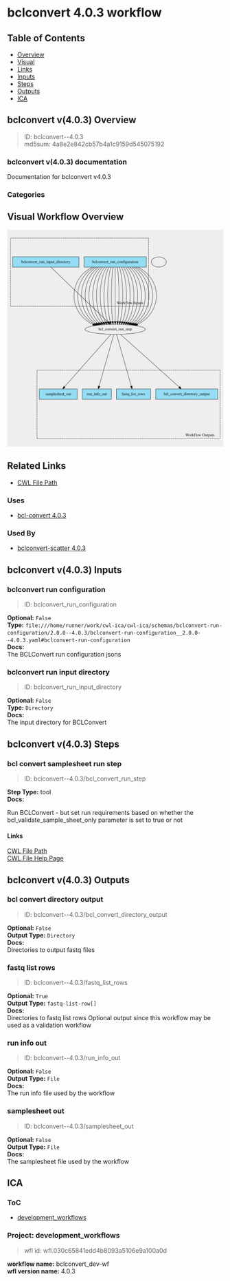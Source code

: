 
bclconvert 4.0.3 workflow
=========================

## Table of Contents
  
- [Overview](#bclconvert-v403-overview)  
- [Visual](#visual-workflow-overview)  
- [Links](#related-links)  
- [Inputs](#bclconvert-v403-inputs)  
- [Steps](#bclconvert-v403-steps)  
- [Outputs](#bclconvert-v403-outputs)  
- [ICA](#ica)  


## bclconvert v(4.0.3) Overview



  
> ID: bclconvert--4.0.3  
> md5sum: 4a8e2e842cb57b4a1c9159d545075192

### bclconvert v(4.0.3) documentation
  
Documentation for bclconvert v4.0.3

### Categories
  


## Visual Workflow Overview
  
[![bclconvert__4.0.3.svg](../../../../images/workflows/bclconvert/4.0.3/bclconvert__4.0.3.svg)](https://github.com/umccr/cwl-ica/raw/main/.github/catalogue/images/workflows/bclconvert/4.0.3/bclconvert__4.0.3.svg)
## Related Links
  
- [CWL File Path](../../../../../../workflows/bclconvert/4.0.3/bclconvert__4.0.3.cwl)  


### Uses
  
- [bcl-convert 4.0.3](../../../tools/bcl-convert/4.0.3/bcl-convert__4.0.3.md)  


### Used By
  
- [bclconvert-scatter 4.0.3](../../bclconvert-scatter/4.0.3/bclconvert-scatter__4.0.3.md)  

  


## bclconvert v(4.0.3) Inputs

### bclconvert run configuration



  
> ID: bclconvert_run_configuration
  
**Optional:** `False`  
**Type:** `file:///home/runner/work/cwl-ica/cwl-ica/schemas/bclconvert-run-configuration/2.0.0--4.0.3/bclconvert-run-configuration__2.0.0--4.0.3.yaml#bclconvert-run-configuration`  
**Docs:**  
The BCLConvert run configuration jsons


### bclconvert run input directory



  
> ID: bclconvert_run_input_directory
  
**Optional:** `False`  
**Type:** `Directory`  
**Docs:**  
The input directory for BCLConvert

  


## bclconvert v(4.0.3) Steps

### bcl convert samplesheet run step


  
> ID: bclconvert--4.0.3/bcl_convert_run_step
  
**Step Type:** tool  
**Docs:**
  
Run BCLConvert - but set run requirements based on whether the bcl_validate_sample_sheet_only parameter is set to true or not

#### Links
  
[CWL File Path](../../../../../../tools/bcl-convert/4.0.3/bcl-convert__4.0.3.cwl)  
[CWL File Help Page](../../../tools/bcl-convert/4.0.3/bcl-convert__4.0.3.md)  


## bclconvert v(4.0.3) Outputs

### bcl convert directory output



  
> ID: bclconvert--4.0.3/bcl_convert_directory_output  

  
**Optional:** `False`  
**Output Type:** `Directory`  
**Docs:**  
Directories to output fastq files
  


### fastq list rows



  
> ID: bclconvert--4.0.3/fastq_list_rows  

  
**Optional:** `True`  
**Output Type:** `fastq-list-row[]`  
**Docs:**  
Directories to fastq list rows
Optional output since this workflow may be used as a validation workflow
  


### run info out



  
> ID: bclconvert--4.0.3/run_info_out  

  
**Optional:** `False`  
**Output Type:** `File`  
**Docs:**  
The run info file used by the workflow
  


### samplesheet out



  
> ID: bclconvert--4.0.3/samplesheet_out  

  
**Optional:** `False`  
**Output Type:** `File`  
**Docs:**  
The samplesheet file used by the workflow
  

  


## ICA

### ToC
  
- [development_workflows](#project-development_workflows)  


### Project: development_workflows


> wfl id: wfl.030c65841edd4b8093a5106e9a100a0d  

  
**workflow name:** bclconvert_dev-wf  
**wfl version name:** 4.0.3  

  

